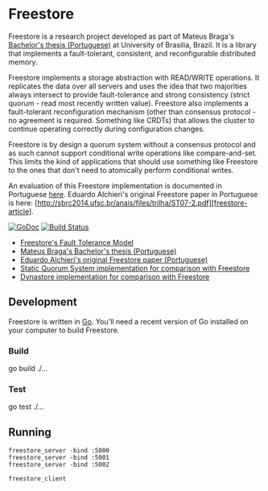 # Freestore

Freestore is a research project developed as part of Mateus Braga's [Bachelor's thesis (Portuguese)][thesis] at University of Brasilia, Brazil. It is a library that implements a fault-tolerant, consistent, and reconfigurable distributed memory. 

Freestore implements a storage abstraction with READ/WRITE operations. It replicates the data over all servers and uses the idea that two majorities always intersect to provide fault-tolerance and strong consistency (strict quorum - read most recently written value). Freestore also implements a fault-tolerant reconfiguration mechanism (other than consensus protocol - no agreement is required. Something like CRDTs) that allows the cluster to continue operating correctly during configuration changes.

Freestore is by design a quorum system without a consensus protocol and as such cannot support conditional write operations like compare-and-set. This limits the kind of applications that should use something like Freestore to the ones that don't need to atomically perform conditional writes.

An evaluation of this Freestore implementation is documented in Portuguese [here][thesis]. Eduardo Alchieri's original Freestore paper in Portuguese is here: [http://sbrc2014.ufsc.br/anais/files/trilha/ST07-2.pdf][freestore-article].

[![GoDoc](https://godoc.org/github.com/mateusbraga/freestore?status.png)](https://godoc.org/github.com/mateusbraga/freestore)
[![Build Status](https://travis-ci.org/mateusbraga/freestore.png?branch=master)](https://travis-ci.org/mateusbraga/freestore)

* [Freestore's Fault Tolerance Model](https://github.com/mateusbraga/freestore/blob/master/docs/fault-tolerance-model.md)
* [Mateus Braga's Bachelor's thesis (Portuguese)][thesis]
* [Eduardo Alchieri's original Freestore paper (Portuguese)][freestore-article]
* [Static Quorum System implementation for comparison with Freestore](https://github.com/mateusbraga/static-quorum-system)
* [Dynastore implementation for comparison with Freestore](https://github.com/mateusbraga/dynastore)

[thesis]: http://www.mateusbraga.com.br/files/Monografia%20Mateus%20Antunes%20Braga.pdf
[freestore-article]: http://sbrc2014.ufsc.br/anais/files/trilha/ST07-2.pdf

## Development

Freestore is written in [Go](http://golang.org). You'll need a recent version of Go installed on your computer to build Freestore.

### Build

go build ./...

### Test

go test ./...

## Running

    freestore_server -bind :5000
    freestore_server -bind :5001
    freestore_server -bind :5002

    freestore_client

